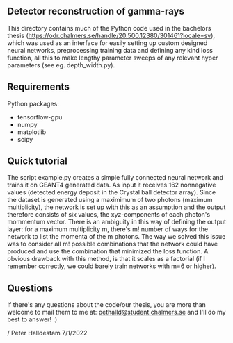 ## Detector reconstruction of gamma-rays
This directory contains much of the Python code used in the bachelors thesis (https://odr.chalmers.se/handle/20.500.12380/301461?locale=sv), which was used as an interface for easily setting up custom designed neural networks, preprocessing training data and defining any kind loss function, all this to make lengthy parameter sweeps of any relevant hyper parameters (see eg. depth_width.py).

## Requirements
Python packages:
- tensorflow-gpu
- numpy
- matplotlib
- scipy

## Quick tutorial
The script example.py creates a simple fully connected neural network and trains it on GEANT4 generated data. As input it receives 162 nonnegative values (detected energy deposit in the Crystal ball detector array). Since the dataset is generated using a maximimum of two photons (maximum multiplicity), the network is set up with this as an assumption and the output therefore consists of six values, the xyz-components of each photon's mommentum vector. There is an ambiguity in this way of defining the output layer: for a maximum multiplicity m, there's m! number of ways for the network to list the momenta of the m photons. The way we solved this issue was to consider all m! possible combinations that the network could have produced and use the combination that minimized the loss function. A obvious drawback with this method, is that it scales as a factorial (if I remember correctly, we could barely train networks with m=6 or higher).

## Questions
If there's any questions about the code/our thesis, you are more than welcome to mail them to me at: pethalld@student.chalmers.se and I'll do my best to answer! :)

/ Peter Halldestam 7/1/2022
